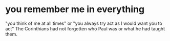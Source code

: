 # you remember me in everything

"you think of me at all times" or "you always try act as I would want you to act" The Corinthians had not forgotten who Paul was or what he had taught them.

